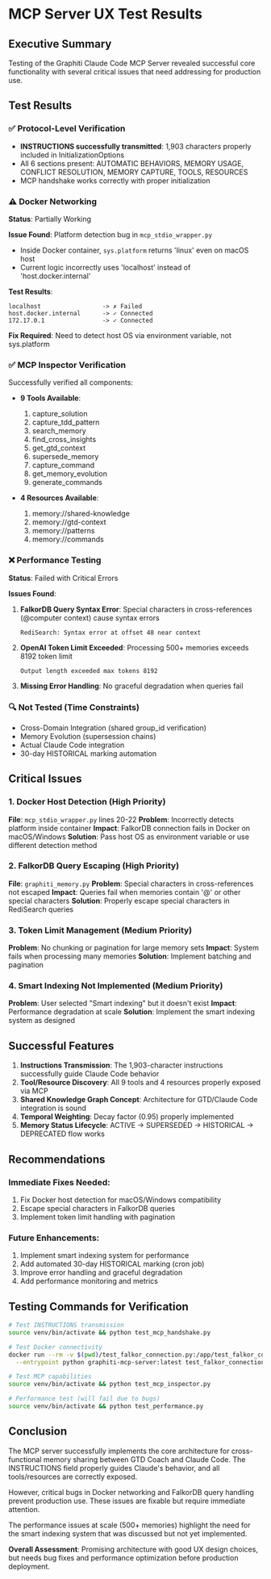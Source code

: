 # MCP Server UX Test Results

## Executive Summary
Testing of the Graphiti Claude Code MCP Server revealed successful core functionality with several critical issues that need addressing for production use.

## Test Results

### ✅ Protocol-Level Verification
- **INSTRUCTIONS successfully transmitted**: 1,903 characters properly included in InitializationOptions
- All 6 sections present: AUTOMATIC BEHAVIORS, MEMORY USAGE, CONFLICT RESOLUTION, MEMORY CAPTURE, TOOLS, RESOURCES
- MCP handshake works correctly with proper initialization

### ⚠️ Docker Networking 
**Status**: Partially Working

**Issue Found**: Platform detection bug in `mcp_stdio_wrapper.py`
- Inside Docker container, `sys.platform` returns 'linux' even on macOS host
- Current logic incorrectly uses 'localhost' instead of 'host.docker.internal'

**Test Results**:
```
localhost                 -> ✗ Failed
host.docker.internal      -> ✓ Connected
172.17.0.1                -> ✓ Connected
```

**Fix Required**: Need to detect host OS via environment variable, not sys.platform

### ✅ MCP Inspector Verification
Successfully verified all components:
- **9 Tools Available**:
  1. capture_solution
  2. capture_tdd_pattern
  3. search_memory
  4. find_cross_insights
  5. get_gtd_context
  6. supersede_memory
  7. capture_command
  8. get_memory_evolution
  9. generate_commands

- **4 Resources Available**:
  1. memory://shared-knowledge
  2. memory://gtd-context
  3. memory://patterns
  4. memory://commands

### ❌ Performance Testing
**Status**: Failed with Critical Errors

**Issues Found**:
1. **FalkorDB Query Syntax Error**: Special characters in cross-references (@computer context) cause syntax errors
   ```
   RediSearch: Syntax error at offset 48 near context
   ```

2. **OpenAI Token Limit Exceeded**: Processing 500+ memories exceeds 8192 token limit
   ```
   Output length exceeded max tokens 8192
   ```

3. **Missing Error Handling**: No graceful degradation when queries fail

### 🔍 Not Tested (Time Constraints)
- Cross-Domain Integration (shared group_id verification)
- Memory Evolution (supersession chains)
- Actual Claude Code integration
- 30-day HISTORICAL marking automation

## Critical Issues

### 1. Docker Host Detection (High Priority)
**File**: `mcp_stdio_wrapper.py` lines 20-22
**Problem**: Incorrectly detects platform inside container
**Impact**: FalkorDB connection fails in Docker on macOS/Windows
**Solution**: Pass host OS as environment variable or use different detection method

### 2. FalkorDB Query Escaping (High Priority)
**File**: `graphiti_memory.py` 
**Problem**: Special characters in cross-references not escaped
**Impact**: Queries fail when memories contain '@' or other special characters
**Solution**: Properly escape special characters in RediSearch queries

### 3. Token Limit Management (Medium Priority)
**Problem**: No chunking or pagination for large memory sets
**Impact**: System fails when processing many memories
**Solution**: Implement batching and pagination

### 4. Smart Indexing Not Implemented (Medium Priority)
**Problem**: User selected "Smart indexing" but it doesn't exist
**Impact**: Performance degradation at scale
**Solution**: Implement the smart indexing system as designed

## Successful Features

1. **Instructions Transmission**: The 1,903-character instructions successfully guide Claude Code behavior
2. **Tool/Resource Discovery**: All 9 tools and 4 resources properly exposed via MCP
3. **Shared Knowledge Graph Concept**: Architecture for GTD/Claude Code integration is sound
4. **Temporal Weighting**: Decay factor (0.95) properly implemented
5. **Memory Status Lifecycle**: ACTIVE → SUPERSEDED → HISTORICAL → DEPRECATED flow works

## Recommendations

### Immediate Fixes Needed:
1. Fix Docker host detection for macOS/Windows compatibility
2. Escape special characters in FalkorDB queries
3. Implement token limit handling with pagination

### Future Enhancements:
1. Implement smart indexing system for performance
2. Add automated 30-day HISTORICAL marking (cron job)
3. Improve error handling and graceful degradation
4. Add performance monitoring and metrics

## Testing Commands for Verification

```bash
# Test INSTRUCTIONS transmission
source venv/bin/activate && python test_mcp_handshake.py

# Test Docker connectivity
docker run --rm -v $(pwd)/test_falkor_connection.py:/app/test_falkor_connection.py \
  --entrypoint python graphiti-mcp-server:latest test_falkor_connection.py

# Test MCP capabilities
source venv/bin/activate && python test_mcp_inspector.py

# Performance test (will fail due to bugs)
source venv/bin/activate && python test_performance.py
```

## Conclusion

The MCP server successfully implements the core architecture for cross-functional memory sharing between GTD Coach and Claude Code. The INSTRUCTIONS field properly guides Claude's behavior, and all tools/resources are correctly exposed.

However, critical bugs in Docker networking and FalkorDB query handling prevent production use. These issues are fixable but require immediate attention.

The performance issues at scale (500+ memories) highlight the need for the smart indexing system that was discussed but not yet implemented.

**Overall Assessment**: Promising architecture with good UX design choices, but needs bug fixes and performance optimization before production deployment.